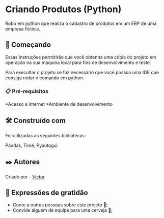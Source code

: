 # Criando Produtos (Python)

Robo em python que realiza o cadastro de produtos em um ERP de uma empresa fictícia. 

## 🚀 Começando

Essas instruções permitirão que você obtenha uma cópia do projeto em operação na sua máquina local para fins de desenvolvimento e teste.

Para execultar o projeto se faz necessário que você possua uma IDE que consiga rodar o comando em python. 

### 📋 Pré-requisitos

*Acesso a internet
*Ambiente de desenvolvimento

## 🛠️ Construído com

Foi utilizadas as seguintes bibliotecas:

Pandas,
Time,
Pyautogui

## ✒️ Autores

Criado por - [Victor](https://github.com/victorsoaresho/)

## 🎁 Expressões de gratidão

* Conte a outras pessoas sobre este projeto 📢;
* Convide alguém da equipe para uma cerveja 🍺;

